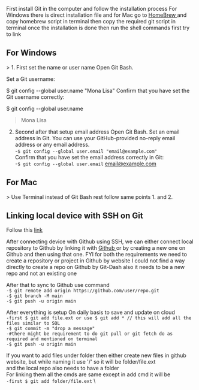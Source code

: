 <!--this file should be able to guide on the initial installation for Git in the local system-->
First install Git in the computer and follow the installation process
For Windows there is direct installation file and for Mac go to <a href='https://brew.sh'> HomeBrew </a> and copy homebrew script in terminal then copy the required git script in terminal
once the installation is done then run the shell commands first try to link

<h2> For Windows</h2>>
1. First set the name or user name
Open Git Bash.

Set a Git username:

$ git config --global user.name "Mona Lisa"
Confirm that you have set the Git username correctly:

$ git config --global user.name
> Mona Lisa
2. Second after that setup email address
Open Git Bash.
Set an email address in Git. You can use your GitHub-provided no-reply email address or any email address. \
-`$ git config --global user.email "email@example.com"` \
Confirm that you have set the email address correctly in Git:\
-`$ git config --global user.email`
email@example.com

<h2> For Mac </h2>>
Use Terminal instead of Git Bash rest follow same points 1. and 2. 

<h2> Linking local device with SSH on Git </h2>
Follow this <a href='https://docs.github.com/en/authentication/connecting-to-github-with-ssh/generating-a-new-ssh-key-and-adding-it-to-the-ssh-agent'> link </a> 

After connecting device with Github using SSH, we can either connect local repository to Github by linking it with <a href='https://docs.github.com/en/repositories/working-with-files/managing-files/adding-a-file-to-a-repository#adding-a-file-to-a-repository-using-the-command-line'> Github </a> or by creating a new one on Github and then using that one.
FYI for both the requirements we need to create a repository or project in Github by website I could not find a way directly to create a repo on Github by Git-Dash also it needs to be a new repo and not an existing one

After that to sync to Github
use command \
`-$ git remote add origin https://github.com/user/repo.git` \
`-$ git branch -M main` \
`-$ git push -u origin main` 


After everything is setup 
On daily basis to save and update on cloud \
`-first $ git add file.ext or use $ git add * // this will add all the files similar to SQL` \
`-$ git commit -m "drop a message"` \
`-#there might be requirement to do git pull or git fetch do as required and mentioned on terminal` \
`-$ git push -u origin main` 

If you want to add files under folder then either create new files in github website, but while naming it use '/' so it will be folder/file.ext \
and the local repo also needs to have a folder \
For linking them all the cmds are same except in add cmd it will be \
`-first $ git add folder/file.ext` \

<!-- Figuring out the connection of how to connect the git to web hosting and figuring how to un-link a computer from git via ssh and remove it 
completely from the system -->
